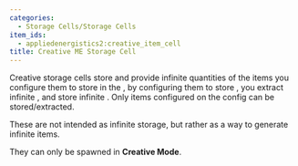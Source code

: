 ```yaml
---
categories:
  - Storage Cells/Storage Cells
item_ids:
  - appliedenergistics2:creative_item_cell
title: Creative ME Storage Cell
---
```


Creative storage cells store and provide infinite quantities of the items you
configure them to store in the <ItemLink
id="appliedenergistics2:cell_workbench"/>, by configuring them to
store <ItemLink id="minecraft:iron_ingot"/>, you extract infinite
<ItemLink id="minecraft:iron_ingot"/>, and store infinite <ItemLink
id="minecraft:iron_ingot"/>. Only items configured on the config can
be stored/extracted.

These are not intended as infinite storage, but rather as a way to generate
infinite items.

They can only be spawned in **Creative Mode**.
